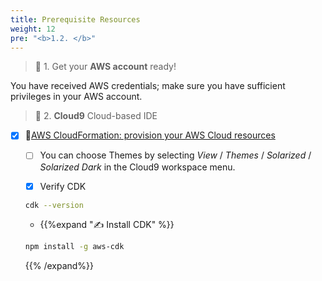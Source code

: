 ```yaml
---
title: Prerequisite Resources
weight: 12
pre: "<b>1.2. </b>"
---
```


> 🎯 1. Get your **AWS account** ready!

You have received AWS credentials; make sure you have sufficient privileges in your AWS account.


> 🎯 2. **Cloud9** Cloud-based IDE

* [x] 🚀[AWS CloudFormation: provision your AWS Cloud resources](https://devops.job4u.io/Modern-Apps/VPC-Cloud9-IDE/index.html)
  * [ ] You can choose Themes by selecting *View* / *Themes* / *Solarized* / *Solarized Dark* in the Cloud9 workspace menu.

  * [x] Verify CDK

  ``` bash
  cdk --version
  ```

  * {{%expand "✍️ Install CDK" %}}
  
  ```bash
  npm install -g aws-cdk
  ```
  {{% /expand%}}
